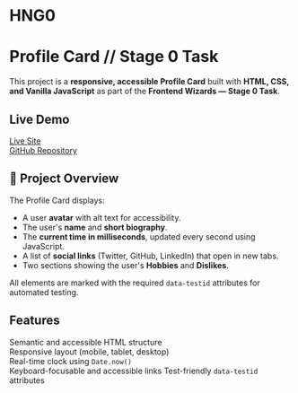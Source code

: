 # HNG0
# Profile Card // Stage 0 Task

This project is a **responsive, accessible Profile Card** built with **HTML, CSS, and Vanilla JavaScript** as part of the **Frontend Wizards — Stage 0 Task**.

## Live Demo

[Live Site](https://brunosprofilecard.vercel.app/)  
[GitHub Repository](https://github.com/brunocode-s/HNG1.git)

## 🧩 Project Overview

The Profile Card displays:

- A user **avatar** with alt text for accessibility.
- The user's **name** and **short biography**.
- The **current time in milliseconds**, updated every second using JavaScript.
- A list of **social links** (Twitter, GitHub, LinkedIn) that open in new tabs.
- Two sections showing the user's **Hobbies** and **Dislikes**.

All elements are marked with the required `data-testid` attributes for automated testing.

## Features

Semantic and accessible HTML structure  
Responsive layout (mobile, tablet, desktop)  
Real-time clock using `Date.now()`  
Keyboard-focusable and accessible links
Test-friendly `data-testid` attributes
